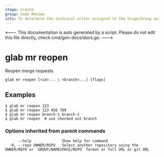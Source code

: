 ```yaml
---
stage: Create
group: Code Review
info: To determine the technical writer assigned to the Stage/Group associated with this page, see https://about.gitlab.com/handbook/product/ux/technical-writing/#assignments
---
```


<---
This documentation is auto generated by a script.
Please do not edit this file directly, check cmd/gen-docs/docs.go.
--->

# glab mr reopen

Reopen merge requests

```plaintext
glab mr reopen [<id>... | <branch>...] [flags]
```

## Examples

```plaintext
$ glab mr reopen 123
$ glab mr reopen 123 456 789
$ glab mr reopen branch-1 branch-2
$ glab mr reopen  # use checked out branch

```

### Options inherited from parent commands

```plaintext
      --help              Show help for command
  -R, --repo OWNER/REPO   Select another repository using the OWNER/REPO or `GROUP/NAMESPACE/REPO` format or full URL or git URL
```

